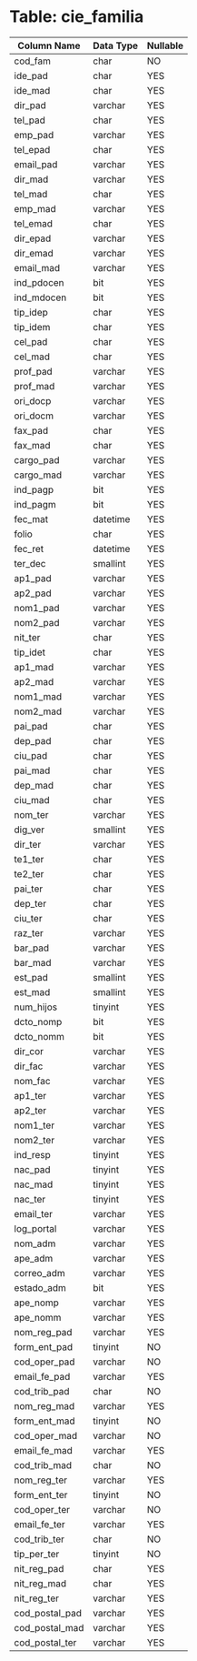# Table: cie_familia

| Column Name | Data Type | Nullable |
|-------------|-----------|----------|
| cod_fam | char | NO |
| ide_pad | char | YES |
| ide_mad | char | YES |
| dir_pad | varchar | YES |
| tel_pad | char | YES |
| emp_pad | varchar | YES |
| tel_epad | char | YES |
| email_pad | varchar | YES |
| dir_mad | varchar | YES |
| tel_mad | char | YES |
| emp_mad | varchar | YES |
| tel_emad | char | YES |
| dir_epad | varchar | YES |
| dir_emad | varchar | YES |
| email_mad | varchar | YES |
| ind_pdocen | bit | YES |
| ind_mdocen | bit | YES |
| tip_idep | char | YES |
| tip_idem | char | YES |
| cel_pad | char | YES |
| cel_mad | char | YES |
| prof_pad | varchar | YES |
| prof_mad | varchar | YES |
| ori_docp | varchar | YES |
| ori_docm | varchar | YES |
| fax_pad | char | YES |
| fax_mad | char | YES |
| cargo_pad | varchar | YES |
| cargo_mad | varchar | YES |
| ind_pagp | bit | YES |
| ind_pagm | bit | YES |
| fec_mat | datetime | YES |
| folio | char | YES |
| fec_ret | datetime | YES |
| ter_dec | smallint | YES |
| ap1_pad | varchar | YES |
| ap2_pad | varchar | YES |
| nom1_pad | varchar | YES |
| nom2_pad | varchar | YES |
| nit_ter | char | YES |
| tip_idet | char | YES |
| ap1_mad | varchar | YES |
| ap2_mad | varchar | YES |
| nom1_mad | varchar | YES |
| nom2_mad | varchar | YES |
| pai_pad | char | YES |
| dep_pad | char | YES |
| ciu_pad | char | YES |
| pai_mad | char | YES |
| dep_mad | char | YES |
| ciu_mad | char | YES |
| nom_ter | varchar | YES |
| dig_ver | smallint | YES |
| dir_ter | varchar | YES |
| te1_ter | char | YES |
| te2_ter | char | YES |
| pai_ter | char | YES |
| dep_ter | char | YES |
| ciu_ter | char | YES |
| raz_ter | varchar | YES |
| bar_pad | varchar | YES |
| bar_mad | varchar | YES |
| est_pad | smallint | YES |
| est_mad | smallint | YES |
| num_hijos | tinyint | YES |
| dcto_nomp | bit | YES |
| dcto_nomm | bit | YES |
| dir_cor | varchar | YES |
| dir_fac | varchar | YES |
| nom_fac | varchar | YES |
| ap1_ter | varchar | YES |
| ap2_ter | varchar | YES |
| nom1_ter | varchar | YES |
| nom2_ter | varchar | YES |
| ind_resp | tinyint | YES |
| nac_pad | tinyint | YES |
| nac_mad | tinyint | YES |
| nac_ter | tinyint | YES |
| email_ter | varchar | YES |
| log_portal | varchar | YES |
| nom_adm | varchar | YES |
| ape_adm | varchar | YES |
| correo_adm | varchar | YES |
| estado_adm | bit | YES |
| ape_nomp | varchar | YES |
| ape_nomm | varchar | YES |
| nom_reg_pad | varchar | YES |
| form_ent_pad | tinyint | NO |
| cod_oper_pad | varchar | NO |
| email_fe_pad | varchar | YES |
| cod_trib_pad | char | NO |
| nom_reg_mad | varchar | YES |
| form_ent_mad | tinyint | NO |
| cod_oper_mad | varchar | NO |
| email_fe_mad | varchar | YES |
| cod_trib_mad | char | NO |
| nom_reg_ter | varchar | YES |
| form_ent_ter | tinyint | NO |
| cod_oper_ter | varchar | NO |
| email_fe_ter | varchar | YES |
| cod_trib_ter | char | NO |
| tip_per_ter | tinyint | NO |
| nit_reg_pad | char | YES |
| nit_reg_mad | char | YES |
| nit_reg_ter | varchar | YES |
| cod_postal_pad | varchar | YES |
| cod_postal_mad | varchar | YES |
| cod_postal_ter | varchar | YES |
